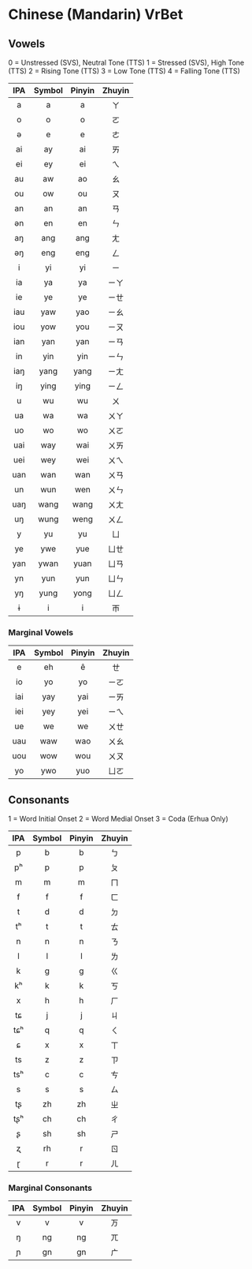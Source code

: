 # Chinese (Mandarin) VrBet

## Vowels
0 = Unstressed (SVS), Neutral Tone (TTS)
1 = Stressed (SVS), High Tone  (TTS)
2 = Rising Tone (TTS)
3 = Low Tone (TTS)
4 = Falling Tone (TTS)

| IPA | Symbol | Pinyin | Zhuyin |
|:---:|:------:|:------:|:------:|
| a   |   a    |   a    |   ㄚ   |
| o   |   o    |   o    |   ㄛ   |
| ə   |   e    |   e    |   ㄜ   |
| ai  |   ay   |   ai   |   ㄞ   |
| ei  |   ey   |   ei   |   ㄟ   |
| au  |   aw   |   ao   |   ㄠ   |
| ou  |   ow   |   ou   |   ㄡ   |
| an  |   an   |   an   |   ㄢ   |
| ən  |   en   |   en   |   ㄣ   |
| aŋ  |   ang  |   ang  |   ㄤ   |
| əŋ  |   eng  |   eng  |   ㄥ   |
| i   |   yi   |   yi   |   ㄧ   |
| ia  |   ya   |   ya   |   ㄧㄚ |
| ie  |   ye   |   ye   |   ㄧㄝ |
| iau |   yaw  |   yao  |   ㄧㄠ |
| iou |   yow  |   you  |   ㄧㄡ |
| ian |   yan  |   yan  |   ㄧㄢ |
| in  |   yin  |   yin  |   ㄧㄣ |
| iaŋ |   yang |   yang |   ㄧㄤ |
| iŋ  |   ying |   ying |   ㄧㄥ |
| u   |   wu   |   wu   |   ㄨ   |
| ua  |   wa   |   wa   |   ㄨㄚ |
| uo  |   wo   |   wo   |   ㄨㄛ |
| uai |   way  |   wai  |   ㄨㄞ |
| uei |   wey  |   wei  |   ㄨㄟ |
| uan |   wan  |   wan  |   ㄨㄢ |
| un  |   wun  |   wen  |   ㄨㄣ |
| uaŋ |   wang |   wang |   ㄨㄤ |
| uŋ  |   wung |   weng |   ㄨㄥ |
| y   |   yu   |   yu   |   ㄩ   |
| ye  |   ywe  |   yue  |   ㄩㄝ |
| yan |   ywan |   yuan |   ㄩㄢ |
| yn  |   yun  |   yun  |   ㄩㄣ |
| yŋ  |   yung |   yong |   ㄩㄥ |
| ɨ   |   i    |   i    |   ㄭ   |

### Marginal Vowels

| IPA | Symbol | Pinyin | Zhuyin |
|:---:|:------:|:------:|:------:|
| e   |   eh   |   ê    |   ㄝ   |
| io  |   yo   |   yo   |   ㄧㄛ |
| iai |   yay  |   yai  |   ㄧㄞ |
| iei |   yey  |   yei  |   ㄧㄟ |
| ue  |   we   |   we   |   ㄨㄝ |
| uau |   waw  |   wao  |   ㄨㄠ |
| uou |   wow  |   wou  |   ㄨㄡ |
| yo  |   ywo  |   yuo  |   ㄩㄛ |

## Consonants
1 = Word Initial Onset
2 = Word Medial Onset
3 = Coda (Erhua Only)

| IPA     | Symbol | Pinyin    | Zhuyin |
|:-------:|:------:|:---------:|:------:|
| p       |   b    |   b       |   ㄅ   |
| pʰ      |   p    |   p       |   ㄆ   |
| m       |   m    |   m       |   ㄇ   |
| f       |   f    |   f       |   ㄈ   |
| t       |   d    |   d       |   ㄉ   |
| tʰ      |   t    |   t       |   ㄊ   |
| n       |   n    |   n       |   ㄋ   |
| l       |   l    |   l       |   ㄌ   |
| k       |   g    |   g       |   ㄍ   |
| kʰ      |   k    |   k       |   ㄎ   |
| x       |   h    |   h       |   ㄏ   |
| tɕ      |   j    |   j       |   ㄐ   |
| tɕʰ     |   q    |   q       |   ㄑ   |
| ɕ       |   x    |   x       |   ㄒ   |
| ts      |   z    |   z       |   ㄗ   |
| tsʰ     |   c    |   c       |   ㄘ   |
| s       |   s    |   s       |   ㄙ   |
| tʂ      |   zh   |   zh      |   ㄓ   |
| tʂʰ     |   ch   |   ch      |   ㄔ   |
| ʂ       |   sh   |   sh      |   ㄕ   |
| ʐ       |   rh   |   r       |   ㄖ   |
| ɽ       |   r    |   r       |   ㄦ   |


### Marginal Consonants

| IPA     | Symbol | Pinyin    | Zhuyin |
|:-------:|:------:|:---------:|:------:|
| v       |   v    |   v       |   ㄪ   |
| ŋ       |   ng   |   ng      |   ㄫ   |
| ɲ       |   gn   |   gn      |   ㄬ   |
